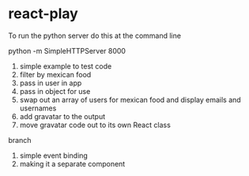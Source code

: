 # react-play

To run the python server do this at the command line 

python -m SimpleHTTPServer 8000

1. simple example to test code
2. filter by mexican food
3. pass in user in app
4. pass in object for use
5. swap out an array of users for mexican food and display emails and usernames
6. add gravatar to the output
7. move gravatar code out to its own React class

branch

1. simple event binding
2. making it a separate component
